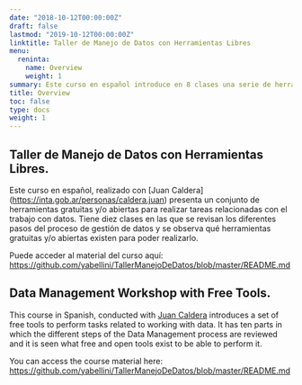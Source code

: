 ```yaml
---
date: "2018-10-12T00:00:00Z"
draft: false
lastmod: "2019-10-12T00:00:00Z"
linktitle: Taller de Manejo de Datos con Herramientas Libres
menu:
  reninta:
    name: Overview
    weight: 1
summary: Este curso en español introduce en 8 clases una serie de herramientas libres para manejo de datos: obtención de datos, limpieza y ordenamiento, visualización en gráficos, mapas y tableros de control.  Leva cuatro ediciones y se realizó entre INTA y la UNLPam.
title: Overview
toc: false
type: docs
weight: 1
---
```


## Taller de Manejo de Datos con Herramientas Libres. 

Este curso en español, realizado con [Juan Caldera] (https://inta.gob.ar/personas/caldera.juan) presenta un conjunto de herramientas gratuitas y/o abiertas para realizar tareas relacionadas con el trabajo con datos. Tiene diez clases en las que se revisan los diferentes pasos del proceso de gestión de datos y se observa qué herramientas gratuitas y/o abiertas existen para poder realizarlo.


Puede acceder al material del curso aquí: https://github.com/yabellini/TallerManejoDeDatos/blob/master/README.md

## Data Management Workshop with Free Tools.

This course in Spanish, conducted with [Juan Caldera](https://inta.gob.ar/personas/caldera.juan) introduces a set of free tools to perform tasks related to working with data. It has ten parts in which the different steps of the Data Management process are reviewed and it is seen what free and open tools exist to be able to perform it. 


You can access the course material here: https://github.com/yabellini/TallerManejoDeDatos/blob/master/README.md